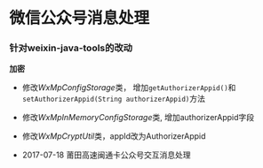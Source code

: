 # 微信公众号消息处理

### 针对weixin-java-tools的改动

**加密**

- 修改*WxMpConfigStorage*类， 增加`getAuthorizerAppid()`和`setAuthorizerAppid(String authorizerAppid)`方法
- 修改*WxMpInMemoryConfigStorage*类, 增加authorizerAppid字段
- 修改*WxMpCryptUtil*类，appId改为AuthorizerAppid

- 2017-07-18 莆田高速闽通卡公众号交互消息处理